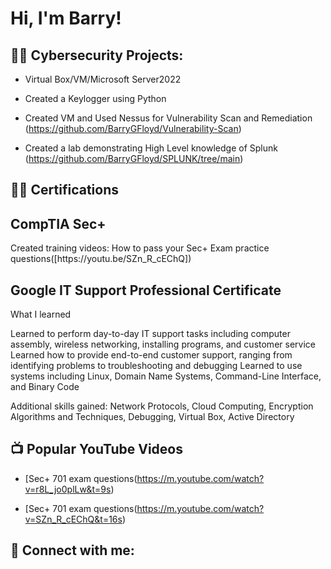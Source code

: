<h1>Hi, I'm Barry! 
  
<h2>👨‍💻 Cybersecurity Projects:</h2>

- Virtual Box/VM/Microsoft Server2022</b>

- Created a Keylogger using Python
  
- Created VM and Used Nessus for Vulnerability Scan and Remediation
(https://github.com/BarryGFloyd/Vulnerability-Scan)

- Created a lab demonstrating High Level knowledge of Splunk
 (https://github.com/BarryGFloyd/SPLUNK/tree/main)






<h2>👨‍💻 Certifications</h2>

<h2>CompTIA Sec+ </h2>
Created training videos: How to pass your Sec+ Exam practice questions([https://youtu.be/SZn_R_cEChQ])

<h2>Google IT Support Professional Certificate</h2>
What I learned

Learned to perform day-to-day IT support tasks including computer assembly, wireless networking, installing programs, and customer service
Learned how to provide end-to-end customer support, ranging from identifying problems to troubleshooting and debugging
Learned to use systems including Linux, Domain Name Systems, Command-Line Interface, and Binary Code

Additional skills gained:
Network Protocols,
Cloud Computing,
Encryption Algorithms and Techniques,
Debugging,
Virtual Box,
Active Directory



  
<h2>📺 Popular YouTube Videos</h2>

- [Sec+ 701 exam questions(https://m.youtube.com/watch?v=r8L_jo0plLw&t=9s)
  
- [Sec+ 701 exam questions(https://m.youtube.com/watch?v=SZn_R_cEChQ&t=16s)
  

<h2> 🤳 Connect with me:</h2


[youtube]: www.youtube.com/@TheDestinnations
[linkedin]: https://linkedin.com/in/joshmadakor

<!--
**joshmadakor1/joshmadakor1** is a ✨ _special_ ✨ repository because its `README.md` (this file) appears on your GitHub profile.

Here are some ideas to get you started:

- 🔭 I’m currently working on ...
- 🌱 I’m currently learning ...
- 👯 I’m looking to collaborate on ...
- 🤔 I’m looking for help with ...
- 💬 Ask me about ...
- 📫 How to reach me: ...
- 😄 Pronouns: ...
- ⚡ Fun fact: ...
-->
